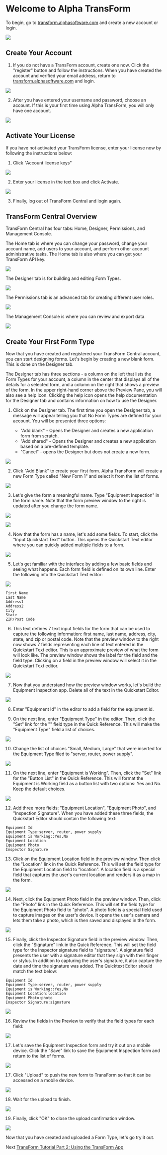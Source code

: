 # Welcome to Alpha TransForm

To begin, go to [transform.alphasoftware.com](https://transform.alphasoftware.com) and create a new account or login.

![](../images/transform1.png)

## Create Your Account

1. If you do not have a TransForm account, create one now. Click the "register" button and follow the instructions. When you have created the account and verified your email address, return to [transform.alphasoftware.com](transform.alphasoftware.com) and login.

![](../images/transform2.png)

2. After you have entered your username and password, choose an account. If this is your first time using Alpha TransForm, you will only have one account.

![](../images/transform3.png)

## Activate Your License

If you have not activated your TransForm license, enter your license now by following the instructions below:

1. Click "Account license keys"

![](../images/license2.png)

2. Enter your license in the text box and click Activate.

![](../images/license1.png)

3. Finally, log out of TransForm Central and login again.

## TransForm Central Overview

TransForm Central has four tabs: Home, Designer, Permissions, and Management Console.

The Home tab is where you can change your password, change your account name, add users to your account, and perform other account administrative tasks. The Home tab is also where you can get your TransForm API key.

![](../images/transform4.png)

The Designer tab is for building and editing Form Types.

![](../images/transform6.png)

The Permissions tab is an advanced tab for creating different user roles.

![](../images/permissions1.png)

The Management Console is where you can review and export data.

![](../images/manage1.png)

## Create Your First Form Type

Now that you have created and registered your TransForm Central account, you can start designing forms. Let's begin by creating a new blank form. This is done on the Designer tab.

The Designer tab has three sections - a column on the left that lists the Form Types for your account, a column in the center that displays all of the details for a selected form, and a column on the right that shows a preview of the form. In the upper right-hand corner above the Preview Pane, you will also see a help icon. Clicking the help icon opens the help documentation for the Designer tab and contains information on how to use the Designer.

1. Click on the Designer tab. The first time you open the Designer tab, a message will appear telling you that No Form Types are defined for your account. You will be presented three options:

   - "Add blank" - Opens the Designer and creates a new application form from scratch.
   - "Add shared" - Opens the Designer and creates a new application based on a pre-defined template.
   - "Cancel" - opens the Designer but does not create a new form.

![](../images/transform5.png)

2. Click "Add Blank" to create your first form. Alpha TransForm will create a new Form Type called "New Form 1" and select it from the list of forms.

![](../images/transform6.png)

3. Let's give the form a meaningful name. Type "Equipment Inspection" in the form name. Note that the form preview window to the right is updated after you change the form name.

![](../images/transform7.png)

![](../images/transform8.png)

4. Now that the form has a name, let's add some fields. To start, click the "Input Quickstart Text" button. This opens the Quickstart Text editor where you can quickly added multiple fields to a form.

![](../images/tranform10.png)

5. Let's get familiar with the interface by adding a few basic fields and seeing what happens. Each form field is defined on its own line. Enter the following into the Quickstart Text editor:

![](../images/quickstart1.png)

```
First Name
Last Name
Address1
Address2
City
State
ZIP/Post Code
```

6. This text defines 7 text input fields for the form that can be used to capture the following information: first name, last name, address, city, state, and zip or postal code. Note that the preview window to the right now shows 7 fields representing each line of text entered in the Quickstart Text editor. This is an approximate preview of what the form will look like. The preview window shows the label for the field and the field type. Clicking on a field in the preview window will select it in the Quickstart Text editor.

![](../images/quickstart2.png)

7. Now that you understand how the preview window works, let's build the Equipment Inspection app. Delete all of the text in the Quickstart Editor.

![](../images/quickstart1.png)

8. Enter "Equipment Id" in the editor to add a field for the equipment id.

9. On the next line, enter "Equipment Type" in the editor. Then, click the "Set" link for the "" field type in the Quick Reference. This will make the "Equipment Type" field a list of choices.

![](../images/quickstart3.png)

10. Change the list of choices "Small, Medium, Large" that were inserted for the Equipment Type filed to "server, router, power supply".

![](../images/quickstart4.png)

11. On the next line, enter "Equipment is Working". Then, click the "Set" link for the "Button List" in the Quick Reference. This will format the Equipment is Working field as a button list with two options: Yes and No. Keep the default choices.

![](../images/quickstart5.png)

12. Add three more fields: "Equipment Location", "Equipment Photo", and "Inspection Signature". When you have added these three fields, the Quickstart Editor should contain the following text:

```
Equipment Id
Equipment Type:server, router, power supply
Equipment is Working::Yes,No
Equipment Location
Equipment Photo
Inspector Signature
```

13. Click on the Equipment Location field in the preview window. Then click the "Location" link in the Quick Reference. This will set the field type for the Equipment Location field to "location". A location field is a special field that captures the user's current location and renders it as a map in the form.

![](../images/quickstart6.png)

14. Next, click the Equipment Photo field in the preview window. Then, click the "Photo" link in the Quick Reference. This will set the field type for the Equipment Photo field to "photo". A photo field is a special field used to capture images on the user's device. It opens the user's camera and lets them take a photo, which is then saved and displayed in the form.

![](../images/quickstart7.png)

15. Finally, click the Inspector Signature field in the preview window. Then, click the "Signature" link in the Quick Reference. This will set the field type for the Inspector signature field to "signature". A signature field presents the user with a signature editor that they sign with their finger or stylus. In addition to capturing the user's signature, it also capture the date and time the signature was added. The Quicktext Editor should match the text below:

```
Equipment Id
Equipment Type:server, router, power supply
Equipment is Working::Yes,No
Equipment Location:location
Equipment Photo:photo
Inspector Signature:signature
```

![](../images/quickstart10.png)

16. Review the fields in the Preview to verify that the field types for each field:

![](../images/quickstart9.png)

17. Let's save the Equipment Inspection form and try it out on a mobile device. Click the "Save" link to save the Equipment Inspection form and return to the list of forms.

![](../images/quickstart8.png)

17. Click "Upload" to push the new form to TransForm so that it can be accessed on a mobile device.

![](../images/quickstart11.png)

18. Wait for the upload to finish.

![](../images/quickstart12.png)

19. Finally, click "OK" to close the upload confirmation window.

![](../images/quickstart13.png)

Now that you have created and uploaded a Form Type, let's go try it out.

Next [TransForm Tutorial Part 2: Using the TransForm App](usingTheApp.md)